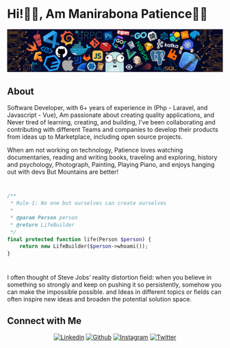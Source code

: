 # Hi!👋🏼, Am Manirabona Patience🤴🏽
![Github Banner](https://github.com/Jaydeep-Yadav/Jaydeep-Yadav/blob/main/banner.png)

## About
Software Developer, with 6+ years of experience in (Php - Laravel, and Javascript - Vue), Am passionate about creating quality applications, and Never tired of learning, creating, and building,  I've been collaborating and contributing with different Teams and companies to develop their products from ideas up to Marketplace, including open source projects.

When am not working on technology, Patience loves watching documentaries, reading and writing books, traveling and exploring, history and psychology, Photograph, Painting, Playing Piano, and enjoys hanging out with devs But Mountains are better!

#
```PHP
/**
 * Rule-1: No one but ourselves can create ourselves
 *
 * @param Person person
 * @return LifeBuilder
 */
final protected function life(Person $person) {
    return new LifeBuilder($person->whoami());
}
```
#
I often thought of Steve Jobs’ reality distortion field: when you believe in something so strongly and keep on pushing it so persistently, somehow you can make the impossible possible. and Ideas in different topics or fields can often inspire new ideas and broaden the potential solution space.

## Connect with Me
<p align="center">
	<a href="https://www.linkedin.com/in/manirabona-patience-3b08051b4"><img alt="Linkedin" title="Manirabona patience Linkedin" src="https://img.shields.io/badge/LinkedIn-0077B5?style=for-the-badge&logo=linkedin&logoColor=white"></a>
  <a href="https://github.com/manirabona-programer/manirabona-programer"><img alt="Github" title="Manirabona patience Github" src="https://img.shields.io/badge/GitHub-100000?style=for-the-badge&logo=github&logoColor=white"></a>
  <a href="https://www.instagram.com/manirabona_walker"><img alt="Instagram" title="Manirabona Patience Instagram" src="https://img.shields.io/badge/Instagram-E4405F?style=for-the-badge&logo=instagram&logoColor=white"></a>
	  <a href="https://twitter.com/ManirabonaW"><img alt="Twitter" title="Manirabona Patience Twitter" src="https://img.shields.io/badge/Twitter-1DA1F2?style=for-the-badge&logo=twitter&logoColor=white"></a>
	  </p>
